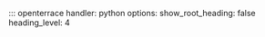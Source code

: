 ::: openterrace
    handler: python
    options:
      show_root_heading: false
      heading_level: 4